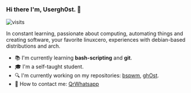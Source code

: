 ### Hi there I'm, Usergh0st. 👋

![visits](https://komarev.com/ghpvc/?username=AlvinPix&style=flat-square&color=cc0000)

<p>In constant learning, passionate about computing, automating things and creating software, your favorite linuxcero, experiences with debian-based distributions and arch.</p>

- 📚 I'm currently learning **bash-scripting** and **git**.
- 🎓 I'm a self-taught student.
- 🔍 I'm currently working on my repositories: [bspwm](https://github.com/AlvinPix/bspwm), [ghOst]().
- 📧 How to contact me: [QrWhatsapp](https://www.mediafire.com/view/rdzrr10vsn4oal3/IMG_1637.jpeg/file)
